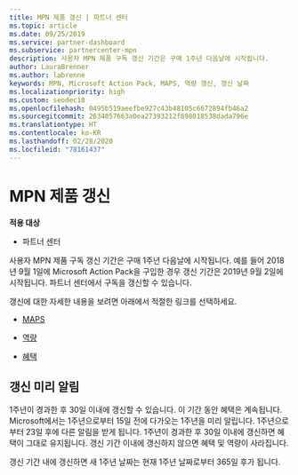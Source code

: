 ```yaml
---
title: MPN 제품 갱신 | 파트너 센터
ms.topic: article
ms.date: 09/25/2019
ms.service: partner-dashboard
ms.subservice: partnercenter-mpn
description: 사용자 MPN 제품 구독 갱신 기간은 구매 1주년 다음날에 시작됩니다.
author: LauraBrenner
ms.author: labrenne
keywords: MPN, Microsoft Action Pack, MAPS, 역량 갱신, 갱신 날짜
ms.localizationpriority: high
ms.custom: seodec18
ms.openlocfilehash: 0495b519aeefbe927c43b48105c6672894fb46a2
ms.sourcegitcommit: 2634057663a0ea27393212f898018538dada796e
ms.translationtype: HT
ms.contentlocale: ko-KR
ms.lasthandoff: 02/28/2020
ms.locfileid: "78161437"
---
```

# <a name="renew-your-mpn-offers"></a>MPN 제품 갱신

**적용 대상**

- 파트너 센터

사용자 MPN 제품 구독 갱신 기간은 구매 1주년 다음날에 시작됩니다. 예를 들어 2018년 9월 1일에 Microsoft Action Pack을 구입한 경우 갱신 기간은 2019년 9월 2일에 시작됩니다. 파트너 센터에서 구독을 갱신할 수 있습니다.

갱신에 대한 자세한 내용을 보려면 아래에서 적절한 링크를 선택하세요.

- [MAPS](mpn-get-action-pack.md)

- [역량](learn-about-competencies.md)

- [혜택](manage-your-partner-network-benefits.md)

## <a name="renewal-reminders"></a>갱신 미리 알림

1주년이 경과한 후 30일 이내에 갱신할 수 있습니다. 이 기간 동안 혜택은 계속됩니다. Microsoft에서는 1주년으로부터 15일 전에 다가오는 1주년을 미리 알립니다. 1주년으로부터 23일 후에 다른 알림을 받게 됩니다. 1주년이 경과한 후 30일 이내에 갱신하면 혜택이 그대로 유지됩니다. 갱신 기간 이내에 갱신하지 않으면 혜택 및 역량이 사라집니다.

갱신 기간 내에 갱신하면 새 1주년 날짜는 현재 1주년 날짜로부터 365일 후가 됩니다.

